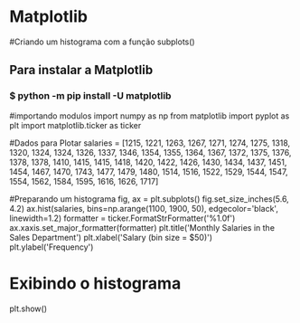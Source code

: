 # Matplotlib
#Criando um histograma com a função subplots()
## Para instalar a Matplotlib
### $ python -m pip install -U matplotlib


#importando modulos
import numpy as np
from matplotlib import pyplot as plt
import matplotlib.ticker as ticker

#Dados para Plotar
salaries = [1215, 1221, 1263, 1267, 1271, 1274, 1275, 1318, 1320, 1324, 1324, 1326, 1337, 1346, 1354, 1355, 1364, 1367, 1372, 1375, 1376, 1378, 1378, 1410, 1415, 1415, 1418, 1420, 1422, 1426, 1430, 1434, 1437, 1451, 1454, 1467, 1470, 1743, 1477, 1479, 1480, 1514, 1516, 1522, 1529, 1544, 1547, 1554, 1562, 1584, 1595, 1616, 1626, 1717]

#Preparando um histograma
fig, ax = plt.subplots()
fig.set_size_inches(5.6, 4.2)
ax.hist(salaries, bins=np.arange(1100, 1900, 50), edgecolor='black', linewidth=1.2)
formatter = ticker.FormatStrFormatter('%1.0f')
ax.xaxis.set_major_formatter(formatter)
plt.title('Monthly Salaries in the Sales Department')
plt.xlabel('Salary (bin size = $50)')
plt.ylabel('Frequency')

# Exibindo o histograma

plt.show()
